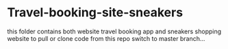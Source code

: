 # Travel-booking-site-sneakers
this folder contains both website travel booking app and sneakers shopping website to pull or clone code from this repo switch to master branch...
